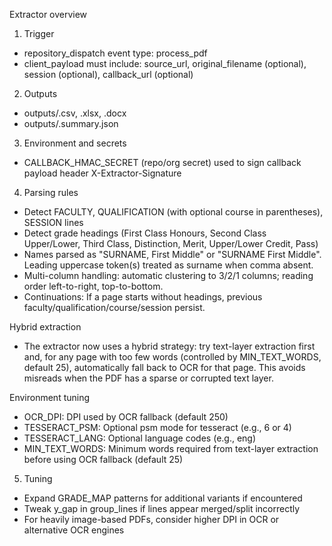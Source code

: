 Extractor overview

1) Trigger
- repository_dispatch event type: process_pdf
- client_payload must include: source_url, original_filename (optional), session (optional), callback_url (optional)

2) Outputs
- outputs/<name>.csv, .xlsx, .docx
- outputs/<name>.summary.json

3) Environment and secrets
- CALLBACK_HMAC_SECRET (repo/org secret) used to sign callback payload header X-Extractor-Signature

4) Parsing rules
- Detect FACULTY, QUALIFICATION (with optional course in parentheses), SESSION lines
- Detect grade headings (First Class Honours, Second Class Upper/Lower, Third Class, Distinction, Merit, Upper/Lower Credit, Pass)
- Names parsed as "SURNAME, First Middle" or "SURNAME First Middle". Leading uppercase token(s) treated as surname when comma absent.
- Multi-column handling: automatic clustering to 3/2/1 columns; reading order left-to-right, top-to-bottom.
- Continuations: If a page starts without headings, previous faculty/qualification/course/session persist.

Hybrid extraction

- The extractor now uses a hybrid strategy: try text-layer extraction first and, for any page with too few words (controlled by MIN_TEXT_WORDS, default 25), automatically fall back to OCR for that page. This avoids misreads when the PDF has a sparse or corrupted text layer.

Environment tuning

- OCR_DPI: DPI used by OCR fallback (default 250)
- TESSERACT_PSM: Optional psm mode for tesseract (e.g., 6 or 4)
- TESSERACT_LANG: Optional language codes (e.g., eng)
- MIN_TEXT_WORDS: Minimum words required from text-layer extraction before using OCR fallback (default 25)

5) Tuning
- Expand GRADE_MAP patterns for additional variants if encountered
- Tweak y_gap in group_lines if lines appear merged/split incorrectly
- For heavily image-based PDFs, consider higher DPI in OCR or alternative OCR engines
